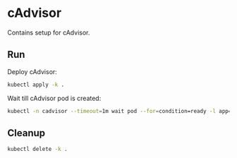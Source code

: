 # cAdvisor

Contains setup for cAdvisor.

## Run

Deploy cAdvisor:
```bash
kubectl apply -k .
```

Wait till cAdvisor pod is created:
```bash
kubectl -n cadvisor --timeout=1m wait pod --for=condition=ready -l app=cadvisor
```

## Cleanup

```bash
kubectl delete -k .
```
